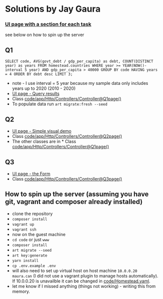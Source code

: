 # Solutions by Jay Gaura
### [UI page with a section for each task](http://maura.can)
see below on how to spin up the server


## Q1
`
SELECT
	code,
	AVG(govt_debt / gdp_per_capita) as debt,
	COUNT(DISTINCT year) as years
FROM homestead.countries
WHERE year >= YEAR(NOW()-interval 5 year) AND gdp_per_capita > 40000
GROUP BY code
HAVING years = 4
ORDER BY debt desc
LIMIT 3;
`
* note - I use interval = 5 year because my sample data only includes years up to 2020 (2010 - 2020)
* [UI page - Query results](http://maura.can/q1)
* Class [code/app/Http/Controllers/Controller@Q1page()](jaygaura/maura/blob/master/code/app/Http/Controllers/Controller.php#L18)
* To populate data run `art migrate:fresh --seed`

## Q2

* [UI page - Simple visual demo](http://maura.can/q2)
* Class [code/app/Http/Controllers/Controller@Q2page()](jaygaura/maura/blob/master/code/app/Http/Controllers/Controller.php#L40)
* The other classes are in * Class [code/app/Http/Controllers/Controller@Q1page()](jaygaura/maura/blob/master/code/app/Helpers)

## Q3

* [UI page - the Form](http://maura.can/q3)
* Class [code/app/Http/Controllers/Controller@Q3page()](jaygaura/maura/blob/master/code/app/Http/Controllers/Controller.php#L67)

## How to spin up the server (assuming you have git, vagrant and composer already installed)
* clone the repository
* `composer install`
* `vagrant up`
* `vagrant ssh`
* now on the guest machine
* `cd code` or just `www`
* `composer install`
* `art migrate --seed`
* `art key:generate`
* `yarn install`
* `cp .env.example .env`
* will also need to set up virtual host on host machine `10.0.0.20 maura.can` (I did not use a vagrant plugin to manage hosts automatically). If 10.0.0.20 is unavailble it can be changed in [code/Homestead.yaml](jaygaura/maura/blob/master/code/Homestead.yaml).
* let me know if I missed anything (things not working) - writing this from memory.